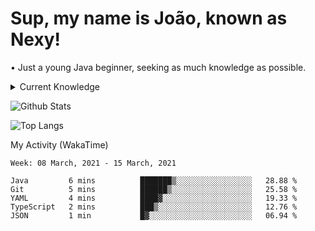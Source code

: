 <h1>Sup, my name is João, known as Nexy!</h1>
<p>• Just a young Java beginner, seeking as much knowledge as possible.</p>

<details>
  <summary>Current Knowledge</summary>
  <br>
  <p align="center">Most used Languages</p>
  <p align="center">
    <img alt="Java" src="https://img.shields.io/badge/java-%23ED8B00.svg?&style=for-the-badge&logo=java&logoColor=white"/>
    <img alt="TypeScript" src="https://img.shields.io/badge/typescript%20-%23007ACC.svg?&style=for-the-badge&logo=typescript&logoColor=white"/>
    <img alt="JavaScript" src="https://img.shields.io/badge/javascript%20-%23323330.svg?&style=for-the-badge&logo=javascript&logoColor=%23F7DF1E"/>
    <img alt="NodeJS" src="https://img.shields.io/badge/node.js%20-%2343853D.svg?&style=for-the-badge&logo=node.js&logoColor=white"/>
    <img alt="HTML5" src="https://img.shields.io/badge/html5%20-%23E34F26.svg?&style=for-the-badge&logo=html5&logoColor=white"/>
    <img alt="CSS3" src="https://img.shields.io/badge/css3%20-%231572B6.svg?&style=for-the-badge&logo=css3&logoColor=white"/>
  </p>
</details>

![Github Stats](https://github-readme-stats.vercel.app/api?username=nexxyy&show_icons=true&theme=onedark&hide_title=true)

![Top Langs](https://github-readme-stats.vercel.app/api/top-langs/?username=nexxyy&theme=onedark)

My Activity (WakaTime)
<!--START_SECTION:waka-->
```text
Week: 08 March, 2021 - 15 March, 2021

Java         6 mins          ███████▒░░░░░░░░░░░░░░░░░   28.88 % 
Git          5 mins          ██████▒░░░░░░░░░░░░░░░░░░   25.58 % 
YAML         4 mins          ████▓░░░░░░░░░░░░░░░░░░░░   19.33 % 
TypeScript   2 mins          ███▒░░░░░░░░░░░░░░░░░░░░░   12.76 % 
JSON         1 min           █▓░░░░░░░░░░░░░░░░░░░░░░░   06.94 % 
```
<!--END_SECTION:waka-->

